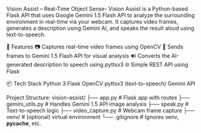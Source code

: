 Vision Assist – Real-Time Object Sense-
Vision Assist is a Python-based Flask API that uses Google Gemini 1.5 Flash API to analyze the surrounding environment in real-time via your webcam. 
It captures video frames, generates a description using Gemini AI, and speaks the result aloud using text-to-speech.

🚀 Features
📷 Captures real-time video frames using OpenCV
🧠 Sends frames to Gemini 1.5 Flash API for visual analysis
🔊 Converts the AI-generated description to speech using pyttsx3
🌐 Simple REST API using Flask

📦 Tech Stack
Python 3
Flask
OpenCV
pyttsx3 (text-to-speech)
Gemini API

Project Structure:
vision-assist/
├── app.py                  # Flask app with routes
├── gemini_utils.py         # Handles Gemini 1.5 API image analysis
├── speak.py                # Text-to-speech logic
├── video_capture.py        # Webcam frame capture
├── venv/                   # (optional) virtual environment
└── .gitignore              # Ignores venv, __pycache__, etc.
